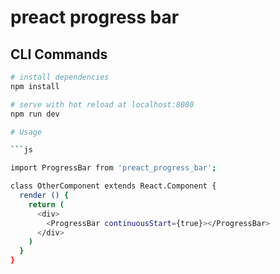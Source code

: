 # preact progress bar

## CLI Commands

``` bash
# install dependencies
npm install

# serve with hot reload at localhost:8080
npm run dev

# Usage

```js

import ProgressBar from 'preact_progress_bar';

class OtherComponent extends React.Component {
  render () {
    return (
      <div>
        <ProgressBar continuousStart={true}></ProgressBar>
      </div>
    )
  }
}
```

